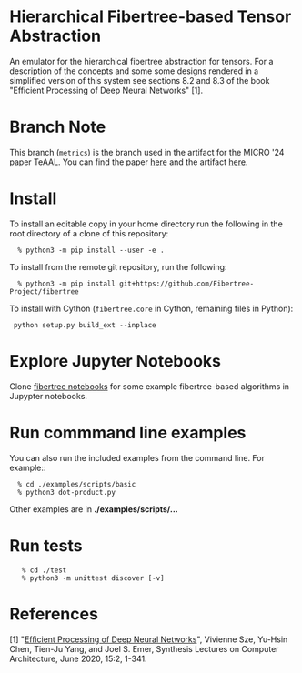 Hierarchical Fibertree-based Tensor Abstraction
==================================================

An emulator for the hierarchical fibertree abstraction for
tensors. For a description of the concepts and some some designs
rendered in a simplified version of this system see sections 8.2 and
8.3 of the book "Efficient Processing of Deep Neural Networks" [1].

Branch Note
===========

This branch (`metrics`) is the branch used in the artifact for the MICRO '24
paper TeAAL. You can find the paper [here](https://arxiv.org/abs/2304.07931)
and the artifact [here](https://github.com/FPSG-UIUC/micro23-teaal-artifact).

Install
=======

To install an editable copy in your home directory run the following
in the root directory of a clone of this repository:

```console
  % python3 -m pip install --user -e .

```
To install from the remote git repository, run the following:

```console
  % python3 -m pip install git+https://github.com/Fibertree-Project/fibertree
```

To install with Cython (`fibertree.core` in Cython, remaining files in Python):
```
 python setup.py build_ext --inplace
```


Explore Jupyter Notebooks
=========================

Clone [fibertree notebooks](https://github.com/Fibertree-Project/fibertree-notebooks)
for some example fibertree-based algorithms in Jupypter notebooks.


Run commmand line examples
===========================

You can also run the included examples from the command line. For
example::

```console
  % cd ./examples/scripts/basic
  % python3 dot-product.py
```

Other examples are in **./examples/scripts/...**


Run tests
=========

```console
   % cd ./test
   % python3 -m unittest discover [-v]
```



References
==========

[1] "[Efficient Processing of Deep Neural Networks](http://www.morganclaypoolpublishers.com/catalog_Orig/product_info.php?products_id=1530)",
Vivienne Sze, Yu-Hsin Chen, Tien-Ju Yang, and Joel S. Emer, Synthesis
Lectures on Computer Architecture, June 2020, 15:2, 1-341.
